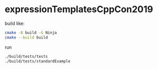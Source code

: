 # expressionTemplatesCppCon2019

build like:
```bash
cmake -B build -G Ninja
cmake --build build
```

run
```bash
./build/tests/tests
./build/tests/standardExample
```

